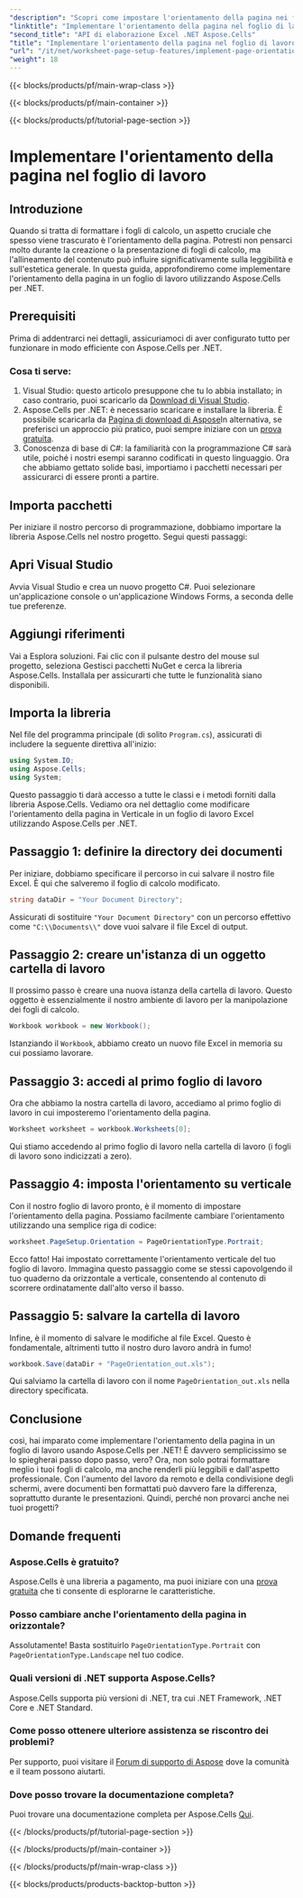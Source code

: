 ```yaml
---
"description": "Scopri come impostare l'orientamento della pagina nei fogli di lavoro Excel utilizzando Aspose.Cells per .NET. Una semplice guida passo passo per una migliore presentazione dei documenti."
"linktitle": "Implementare l'orientamento della pagina nel foglio di lavoro"
"second_title": "API di elaborazione Excel .NET Aspose.Cells"
"title": "Implementare l'orientamento della pagina nel foglio di lavoro"
"url": "/it/net/worksheet-page-setup-features/implement-page-orientation/"
"weight": 18
---
```


{{< blocks/products/pf/main-wrap-class >}}

{{< blocks/products/pf/main-container >}}

{{< blocks/products/pf/tutorial-page-section >}}

# Implementare l'orientamento della pagina nel foglio di lavoro

## Introduzione
Quando si tratta di formattare i fogli di calcolo, un aspetto cruciale che spesso viene trascurato è l'orientamento della pagina. Potresti non pensarci molto durante la creazione o la presentazione di fogli di calcolo, ma l'allineamento del contenuto può influire significativamente sulla leggibilità e sull'estetica generale. In questa guida, approfondiremo come implementare l'orientamento della pagina in un foglio di lavoro utilizzando Aspose.Cells per .NET.
## Prerequisiti
Prima di addentrarci nei dettagli, assicuriamoci di aver configurato tutto per funzionare in modo efficiente con Aspose.Cells per .NET.
### Cosa ti serve:
1. Visual Studio: questo articolo presuppone che tu lo abbia installato; in caso contrario, puoi scaricarlo da [Download di Visual Studio](https://visualstudio.microsoft.com/vs/).
2. Aspose.Cells per .NET: è necessario scaricare e installare la libreria. È possibile scaricarla da [Pagina di download di Aspose](https://releases.aspose.com/cells/net/)In alternativa, se preferisci un approccio più pratico, puoi sempre iniziare con un [prova gratuita](https://releases.aspose.com/).
3. Conoscenza di base di C#: la familiarità con la programmazione C# sarà utile, poiché i nostri esempi saranno codificati in questo linguaggio.
Ora che abbiamo gettato solide basi, importiamo i pacchetti necessari per assicurarci di essere pronti a partire.
## Importa pacchetti
Per iniziare il nostro percorso di programmazione, dobbiamo importare la libreria Aspose.Cells nel nostro progetto. Segui questi passaggi:
## Apri Visual Studio 
Avvia Visual Studio e crea un nuovo progetto C#. Puoi selezionare un'applicazione console o un'applicazione Windows Forms, a seconda delle tue preferenze.
## Aggiungi riferimenti
Vai a Esplora soluzioni. Fai clic con il pulsante destro del mouse sul progetto, seleziona Gestisci pacchetti NuGet e cerca la libreria Aspose.Cells. Installala per assicurarti che tutte le funzionalità siano disponibili.
## Importa la libreria 
Nel file del programma principale (di solito `Program.cs`), assicurati di includere la seguente direttiva all'inizio:
```csharp
using System.IO;
using Aspose.Cells;
using System;
```
Questo passaggio ti darà accesso a tutte le classi e i metodi forniti dalla libreria Aspose.Cells.
Vediamo ora nel dettaglio come modificare l'orientamento della pagina in Verticale in un foglio di lavoro Excel utilizzando Aspose.Cells per .NET.
## Passaggio 1: definire la directory dei documenti
Per iniziare, dobbiamo specificare il percorso in cui salvare il nostro file Excel. È qui che salveremo il foglio di calcolo modificato.
```csharp
string dataDir = "Your Document Directory";
```
Assicurati di sostituire `"Your Document Directory"` con un percorso effettivo come `"C:\\Documents\\"` dove vuoi salvare il file Excel di output.
## Passaggio 2: creare un'istanza di un oggetto cartella di lavoro
Il prossimo passo è creare una nuova istanza della cartella di lavoro. Questo oggetto è essenzialmente il nostro ambiente di lavoro per la manipolazione dei fogli di calcolo.
```csharp
Workbook workbook = new Workbook();
```
Istanziando il `Workbook`, abbiamo creato un nuovo file Excel in memoria su cui possiamo lavorare.
## Passaggio 3: accedi al primo foglio di lavoro
Ora che abbiamo la nostra cartella di lavoro, accediamo al primo foglio di lavoro in cui imposteremo l'orientamento della pagina. 
```csharp
Worksheet worksheet = workbook.Worksheets[0];
```
Qui stiamo accedendo al primo foglio di lavoro nella cartella di lavoro (i fogli di lavoro sono indicizzati a zero). 
## Passaggio 4: imposta l'orientamento su verticale
Con il nostro foglio di lavoro pronto, è il momento di impostare l'orientamento della pagina. Possiamo facilmente cambiare l'orientamento utilizzando una semplice riga di codice:
```csharp
worksheet.PageSetup.Orientation = PageOrientationType.Portrait;
```
Ecco fatto! Hai impostato correttamente l'orientamento verticale del tuo foglio di lavoro. Immagina questo passaggio come se stessi capovolgendo il tuo quaderno da orizzontale a verticale, consentendo al contenuto di scorrere ordinatamente dall'alto verso il basso.
## Passaggio 5: salvare la cartella di lavoro
Infine, è il momento di salvare le modifiche al file Excel. Questo è fondamentale, altrimenti tutto il nostro duro lavoro andrà in fumo!
```csharp
workbook.Save(dataDir + "PageOrientation_out.xls");
```
Qui salviamo la cartella di lavoro con il nome `PageOrientation_out.xls` nella directory specificata.
## Conclusione
così, hai imparato come implementare l'orientamento della pagina in un foglio di lavoro usando Aspose.Cells per .NET! È davvero semplicissimo se lo spiegherai passo dopo passo, vero? Ora, non solo potrai formattare meglio i tuoi fogli di calcolo, ma anche renderli più leggibili e dall'aspetto professionale.
Con l'aumento del lavoro da remoto e della condivisione degli schermi, avere documenti ben formattati può davvero fare la differenza, soprattutto durante le presentazioni. Quindi, perché non provarci anche nei tuoi progetti? 
## Domande frequenti
### Aspose.Cells è gratuito?
Aspose.Cells è una libreria a pagamento, ma puoi iniziare con una [prova gratuita](https://releases.aspose.com/) che ti consente di esplorarne le caratteristiche.
### Posso cambiare anche l'orientamento della pagina in orizzontale?
Assolutamente! Basta sostituirlo `PageOrientationType.Portrait` con `PageOrientationType.Landscape` nel tuo codice.
### Quali versioni di .NET supporta Aspose.Cells?
Aspose.Cells supporta più versioni di .NET, tra cui .NET Framework, .NET Core e .NET Standard.
### Come posso ottenere ulteriore assistenza se riscontro dei problemi?
Per supporto, puoi visitare il [Forum di supporto di Aspose](https://forum.aspose.com/c/cells/9) dove la comunità e il team possono aiutarti.
### Dove posso trovare la documentazione completa?
Puoi trovare una documentazione completa per Aspose.Cells [Qui](https://reference.aspose.com/cells/net/).


{{< /blocks/products/pf/tutorial-page-section >}}

{{< /blocks/products/pf/main-container >}}

{{< /blocks/products/pf/main-wrap-class >}}

{{< blocks/products/products-backtop-button >}}